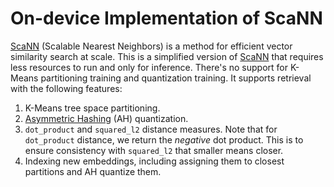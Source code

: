 # On-device Implementation of ScaNN

[ScaNN](https://github.com/google-research/google-research/tree/master/scann)
(Scalable Nearest Neighbors) is a method for efficient vector similarity search
at scale. This is a simplified version of
[ScaNN](https://github.com/google-research/google-research/tree/master/scann)
that requires less resources to run and only for inference. There's no support
for K-Means partitioning training and quantization training. It supports
retrieval with the following features:

1.  K-Means tree space partitioning.
2.  [Asymmetric Hashing](https://research.google/pubs/pub41694/) (AH)
    quantization.
3.  `dot_product` and `squared_l2` distance measures. Note that for
    `dot_product` distance, we return the *negative* dot product. This is to
    ensure consistency with `squared_l2` that smaller means closer.
4.  Indexing new embeddings, including assigning them to closest partitions and
    AH quantize them.
